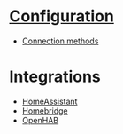 # [Configuration](./Configuration)
* [Connection methods](./Connection-methods)
# Integrations
* [HomeAssistant](./HomeAssistant)
* [Homebridge](./Homebridge)
* [OpenHAB](./OpenHAB)